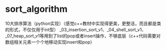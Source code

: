 # sort_algorithm
10大排序算法（python实现）（感觉c++教材中实现得更美，更整洁，而且都是类的形式，不仅仅用于int型）
_03_insertion_sort_v1、_04_shell_sort_v1、_07_heap_sort_v1等用到了list的pop或者insert操作，不够底层（c++代码需要对数组相关元素一个个地移动实现insert和pop）
